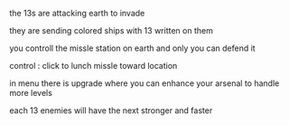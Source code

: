 the 13s are attacking earth to invade 

they are sending colored ships with 13 written on them

you controll the missle station on earth and only you can defend it 

control : click to lunch missle toward location

in menu there is upgrade where you can enhance your arsenal to handle more levels

each 13 enemies will have the next stronger and faster